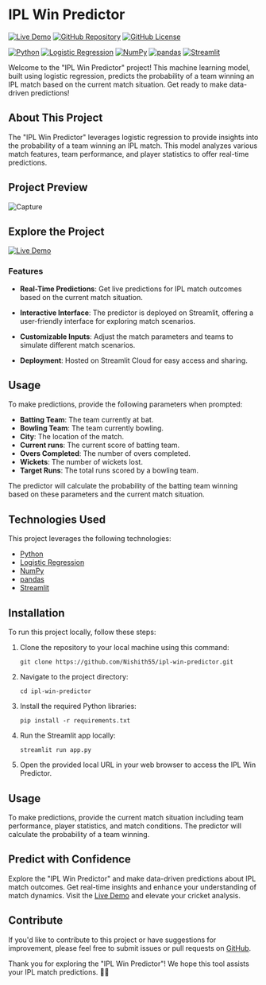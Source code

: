 # IPL Win Predictor

[![Live Demo](https://img.shields.io/badge/Live%20Demo-View%20Predictor-brightgreen)](https://ipl-match-predictor.streamlit.app/)
[![GitHub Repository](https://img.shields.io/badge/GitHub%20Repo-IPL%20Win%20Predictor-green)](https://github.com/rajatrawal/ipl-win-predictor)
[![GitHub License](https://img.shields.io/badge/license-MIT-blue.svg)](LICENSE)

[![Python](https://img.shields.io/badge/Python-3.9-blue)](https://www.python.org/)
[![Logistic Regression](https://img.shields.io/badge/Logistic%20Regression-Model-blue)](https://scikit-learn.org/stable/modules/generated/sklearn.linear_model.LogisticRegression.html)
[![NumPy](https://img.shields.io/badge/NumPy-1.19-blue)](https://numpy.org/)
[![pandas](https://img.shields.io/badge/pandas-1.2-blue)](https://pandas.pydata.org/)
[![Streamlit](https://img.shields.io/badge/Streamlit-0.80-blue)](https://www.streamlit.io/)

Welcome to the "IPL Win Predictor" project! This machine learning model, built using logistic regression, predicts the probability of a team winning an IPL match based on the current match situation. Get ready to make data-driven predictions!

## About This Project

The "IPL Win Predictor" leverages logistic regression to provide insights into the probability of a team winning an IPL match. This model analyzes various match features, team performance, and player statistics to offer real-time predictions.

## Project Preview
![Capture](https://github.com/rajatrawal/ipl-win-predictor/assets/72153827/071a020f-0bf5-4872-904f-5f9a0e928fd1)


## Explore the Project

[![Live Demo](https://img.shields.io/badge/Live%20Demo-View%20Predictor-brightgreen)](https://ipl-match-predictor.streamlit.app/)

### Features

- **Real-Time Predictions**: Get live predictions for IPL match outcomes based on the current match situation.

- **Interactive Interface**: The predictor is deployed on Streamlit, offering a user-friendly interface for exploring match scenarios.

- **Customizable Inputs**: Adjust the match parameters and teams to simulate different match scenarios.

- **Deployment**: Hosted on Streamlit Cloud for easy access and sharing.

## Usage

To make predictions, provide the following parameters when prompted:

- **Batting Team**: The team currently at bat.
- **Bowling Team**: The team currently bowling.
- **City**: The location of the match.
- **Current runs**: The current score of batting team.
- **Overs Completed**: The number of overs completed.
- **Wickets**: The number of wickets lost.
- **Target Runs**: The total runs scored by a bowling team.

The predictor will calculate the probability of the batting team winning based on these parameters and the current match situation.


## Technologies Used

This project leverages the following technologies:

- [Python](https://www.python.org/)
- [Logistic Regression](https://scikit-learn.org/stable/modules/generated/sklearn.linear_model.LogisticRegression.html)
- [NumPy](https://numpy.org/)
- [pandas](https://pandas.pydata.org/)
- [Streamlit](https://www.streamlit.io/)

## Installation

To run this project locally, follow these steps:

1. Clone the repository to your local machine using this command:

   ```shell
   git clone https://github.com/Nishith55/ipl-win-predictor.git
   ```

2. Navigate to the project directory:

   ```shell
   cd ipl-win-predictor
   ```

3. Install the required Python libraries:

   ```shell
   pip install -r requirements.txt
   ```

4. Run the Streamlit app locally:

   ```shell
   streamlit run app.py
   ```

5. Open the provided local URL in your web browser to access the IPL Win Predictor.

## Usage

To make predictions, provide the current match situation including team performance, player statistics, and match conditions. The predictor will calculate the probability of a team winning.


## Predict with Confidence

Explore the "IPL Win Predictor" and make data-driven predictions about IPL match outcomes. Get real-time insights and enhance your understanding of match dynamics. Visit the [Live Demo](https://ipl-match-predictor.streamlit.app/) and elevate your cricket analysis.

## Contribute

If you'd like to contribute to this project or have suggestions for improvement, please feel free to submit issues or pull requests on [GitHub](https://github.com/Nishith55/ipl-win-predictor).

Thank you for exploring the "IPL Win Predictor"! We hope this tool assists your IPL match predictions. 🏏🌟
